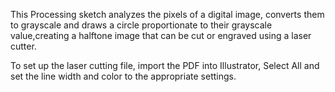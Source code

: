 This Processing sketch analyzes the pixels of a digital image, converts them to grayscale and draws a circle proportionate to their grayscale value,creating a halftone image that can be cut or engraved using a laser cutter.

To set up the laser cutting file, import the PDF into Illustrator, Select All and set the line width and color to the appropriate settings.
